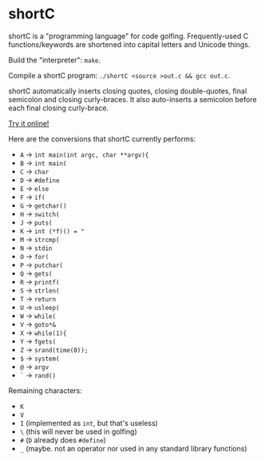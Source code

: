 # shortC
shortC is a "programming language" for code golfing. Frequently-used C functions/keywords are shortened into capital letters and Unicode things.

Build the "interpreter": `make`.

Compile a shortC program: `./shortC <source >out.c && gcc out.c`.

shortC automatically inserts closing quotes, closing double-quotes, final semicolon and closing curly-braces. It also auto-inserts a semicolon before each final closing curly-brace.

[Try it online!](https://tio.run/#shortC)

Here are the conversions that shortC currently performs:

 - `A` -> `int main(int argc, char **argv){`
 - `B` -> `int main(`
 - `C` -> `char `
 - `D` -> `#define `
 - `E` -> ` else `
 - `F` -> `if(`
 - `G` -> `getchar()`
 - `H` -> `switch(`
 - `J` -> `puts(`
 - `K` -> `int (*f)() = "`
 - `M` -> `strcmp(`
 - `N` -> `stdin`
 - `O` -> `for(`
 - `P` -> `putchar(`
 - `Q` -> `gets(`
 - `R` -> `printf(`
 - `S` -> `strlen(`
 - `T` -> `return `
 - `U` -> `usleep(`
 - `W` -> `while(`
 - `V` -> `goto*&`
 - `X` -> `while(1){`
 - `Y` -> `fgets(`
 - `Z` -> `srand(time(0));`
 - `$` -> `system(`
 - `@` -> `argv`
 - `` ` `` -> `rand()`

Remaining characters:

 - `K`
 - `V`
 - `I` (implemented as `int`, but that's useless)
 - `\` (this will never be used in golfing)
 - `#` (`D` already does `#define`)
 - `_` (maybe. not an operator nor used in any standard library functions)
